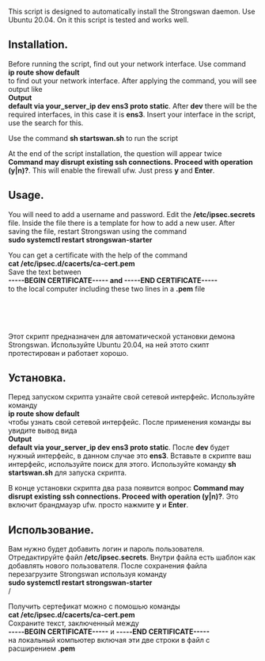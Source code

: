 This script is designed to automatically install the Strongswan daemon. Use Ubuntu 20.04. On it this script is tested and works well.

<h2>Installation.</h2>
Before running the script, find out your network interface. Use command
</br><strong>ip route show default</strong></br>
to find out your network interface.
After applying the command, you will see output like
</br><strong>Output</br>
default via your_server_ip dev ens3 proto static</strong>. After <strong>dev</strong> there will be the required interfaces, in this case it is <strong>ens3</strong>. Insert your interface in the script, use the search for this.

Use the command <strong>sh startswan.sh</strong> to run the script

At the end of the script installation, the question will appear twice <strong>Command may disrupt existing ssh connections. Proceed with operation (y|n)?</strong>. This will enable the firewall ufw. Just press <strong>y</strong> and <strong>Enter</strong>.

<h2>Usage.</h2>
You will need to add a username and password.
Edit the <strong>/etc/ipsec.secrets</strong> file. Inside the file there is a template for how to add a new user.
After saving the file, restart Strongswan using the command
</br><strong>sudo systemctl restart strongswan-starter</strong></br>

You can get a certificate with the help of the command
</br><strong>cat /etc/ipsec.d/cacerts/ca-cert.pem</strong></br>
Save the text between
</br><strong>-----BEGIN CERTIFICATE----- and -----END CERTIFICATE-----</strong></br>
to the local computer including these two lines in a <strong>.pem</strong> file

</br>
</br>
</br>

Этот скрипт предназначен для автоматической установки демона Strongswan. Используйте Ubuntu 20.04, на ней этото скипт протестирован и работает хорошо.

<h2>Установка.</h2>
Перед запуском скрипта узнайте свой сетевой интерфейс. Используйте команду 
</br><strong>ip route show default</strong></br> чтобы узнать свой сетевой интерфейс.
После применения команды вы увидите вывод вида
</br><strong>Output</br>
default via your_server_ip dev ens3  proto static</strong>. После <strong>dev</strong> будет нужный интерфейc, в данном случае это <strong>ens3</strong>. Вставьте в скрипте ваш интерфейс, используйте поиск для этого.
Используйте команду <strong>sh startswan.sh</strong> для запуска скрипта.

В конце установки скрипта два раза появится вопрос <strong>Command may disrupt existing ssh connections. Proceed with operation (y|n)?</strong>. Это включит брандмауэр ufw. просто нажмите <strong>y</strong> и <strong>Enter</strong>.

<h2>Использование.</h2>
Вам нужно будет добавить логин и пароль пользователя.
Отредактируйте файл <strong>/etc/ipsec.secrets</strong>. Внутри файла есть шаблон как добавлять нового пользователя.
После сохранения файла перезагрузите Strongswan используя команду
</br><strong>sudo systemctl restart strongswan-starter</strong></br>/

Получить сертефикат можно с помошью команды
</br><strong>cat /etc/ipsec.d/cacerts/ca-cert.pem</strong></br>
Сохраните текст, заключенный между
</br><strong>-----BEGIN CERTIFICATE-----</strong> и <strong>-----END CERTIFICATE-----</strong></br>
на локальный компьютер включая эти две строки в файл с расширением <strong>.pem</strong>

